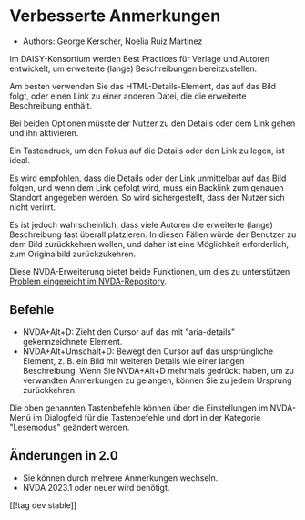 # Verbesserte Anmerkungen #

* Authors: George Kerscher, Noelia Ruiz Martínez

Im DAISY-Konsortium werden Best Practices für Verlage und Autoren
entwickelt, um erweiterte (lange) Beschreibungen bereitzustellen.

Am besten verwenden Sie das HTML-Details-Element, das auf das Bild folgt,
oder einen Link zu einer anderen Datei, die die erweiterte Beschreibung
enthält.

Bei beiden Optionen müsste der Nutzer zu den Details oder dem Link gehen und
ihn aktivieren.

Ein Tastendruck, um den Fokus auf die Details oder den Link zu legen, ist
ideal.

Es wird empfohlen, dass die Details oder der Link unmittelbar auf das Bild
folgen, und wenn dem Link gefolgt wird, muss ein Backlink zum genauen
Standort angegeben werden. So wird sichergestellt, dass der Nutzer sich
nicht verirrt.

Es ist jedoch wahrscheinlich, dass viele Autoren die erweiterte (lange)
Beschreibung fast überall platzieren. In diesen Fällen würde der Benutzer zu
dem Bild zurückkehren wollen, und daher ist eine Möglichkeit erforderlich,
zum Originalbild zurückzukehren.

Diese NVDA-Erweiterung bietet beide Funktionen, um dies zu unterstützen
[Problem eingereicht im NVDA-Repository][2].

## Befehle ##

* NVDA+Alt+D: Zieht den Cursor auf das mit "aria-details" gekennzeichnete
  Element.
* NVDA+Alt+Umschalt+D: Bewegt den Cursor auf das ursprüngliche Element,
  z. B. ein Bild mit weiteren Details wie einer langen Beschreibung. Wenn
  Sie NVDA+Alt+D mehrmals gedrückt haben, um zu verwandten Anmerkungen zu
  gelangen, können Sie zu jedem Ursprung zurückkehren.

Die oben genannten Tastenbefehle können über die Einstellungen im NVDA-Menü
im Dialogfeld für die Tastenbefehle und dort in der Kategorie "Lesemodus"
geändert werden.

## Änderungen in 2.0 ##

* Sie können durch mehrere Anmerkungen wechseln.
* NVDA 2023.1 oder neuer wird benötigt.

[[!tag dev stable]]

[2]: https://github.com/nvaccess/nvda/issues/13940
